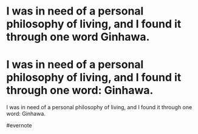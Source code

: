 # I was in need of a personal philosophy of living, and I found it through one word Ginhawa.

# I was in need of a personal philosophy of living, and I found it through one word: Ginhawa.

I was in need of a personal philosophy of living, and I found it through one word: Ginhawa.

\#evernote

